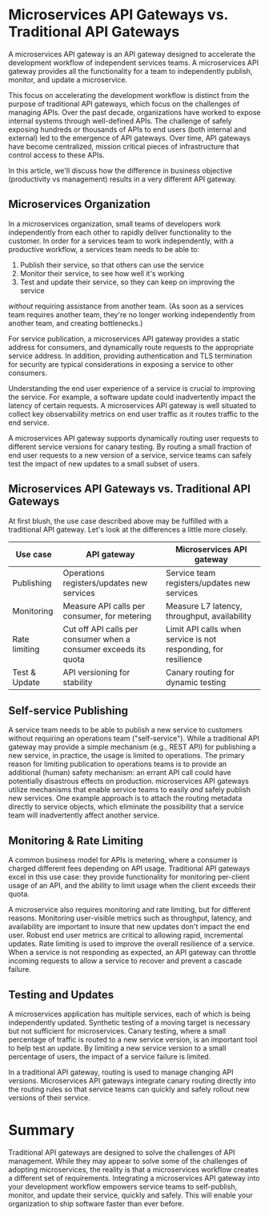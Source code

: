 # Microservices API Gateways vs. Traditional API Gateways

A microservices API gateway is an API gateway designed to accelerate the development workflow of independent services teams. A microservices API gateway provides all the functionality for a team to independently publish, monitor, and update a microservice.

This focus on accelerating the development workflow is distinct from the purpose of traditional API gateways, which focus on the challenges of managing APIs. Over the past decade, organizations have worked to expose internal systems through well-defined APIs. The challenge of safely exposing hundreds or thousands of APIs to end users (both internal and external) led to the emergence of API gateways. Over time, API gateways have become centralized, mission critical pieces of infrastructure that control access to these APIs.

In this article, we'll discuss how the difference in business objective (productivity vs management) results in a very different API gateway.

## Microservices Organization

In a microservices organization, small teams of developers work independently from each other to rapidly deliver functionality to the customer. In order for a services team to work independently, with a productive workflow, a services team needs to be able to:

1. Publish their service, so that others can use the service
2. Monitor their service, to see how well it's working
3. Test and update their service, so they can keep on improving the service

*without* requiring assistance from another team. (As soon as a services team requires another team, they're no longer working independently from another team, and creating bottlenecks.)

For service publication, a microservices API gateway provides a static address for consumers, and dynamically route requests to the appropriate service address. In addition, providing authentication and TLS termination for security are typical considerations in exposing a service to other consumers.

Understanding the end user experience of a service is crucial to improving the service. For example, a software update could inadvertently impact the latency of certain requests. A microservices API gateway is well situated to collect key observability metrics on end user traffic as it routes traffic to the end service.

A microservices API gateway supports dynamically routing user requests to different service versions for canary testing. By routing a small fraction of end user requests to a new version of a service, service teams can safely test the impact of new updates to a small subset of users.

## Microservices API Gateways vs. Traditional API Gateways

At first blush, the use case described above may be fulfilled with a traditional API gateway. Let's look at the differences a little more closely.

| Use case      | API gateway       | Microservices API gateway                |
|---------------|-------------------|------------------------------|
| Publishing    | Operations registers/updates new services | Service team registers/updates new services |
| Monitoring    | Measure API calls per consumer, for metering | Measure L7 latency, throughput, availability |
| Rate limiting | Cut off API calls per consumer when a consumer exceeds its quota | Limit API calls when service is not responding, for resilience |
| Test & Update | API versioning for stability | Canary routing for dynamic testing

## Self-service Publishing

A service team needs to be able to publish a new service to customers without requiring an operations team ("self-service"). While a traditional API gateway may provide a simple mechanism (e.g., REST API) for publishing a new service, in practice, the usage is limited to operations. The primary reason for limiting publication to operations teams is to provide an additional (human) safety mechanism: an errant API call could have potentially disastrous effects on production. microservices API gateways utilize mechanisms that enable service teams to easily *and* safely publish new services. One example approach is to attach the routing metadata directly to service objects, which eliminate the possibility that a service team will inadvertently affect another service.

## Monitoring & Rate Limiting

A common business model for APIs is metering, where a consumer is charged different fees depending on API usage. Traditional API gateways excel in this use case: they provide functionality for monitoring per-client usage of an API, and the ability to limit usage when the client exceeds their quota.

A microservice also requires monitoring and rate limiting, but for different reasons. Monitoring user-visible metrics such as throughput, latency, and availability are important to insure that new updates don't impact the end user. Robust end user metrics are critical to allowing rapid, incremental updates. Rate limiting is used to improve the overall resilience of a service. When a service is not responding as expected, an API gateway can throttle incoming requests to allow a service to recover and prevent a cascade failure.

## Testing and Updates

A microservices application has multiple services, each of which is being independently updated. Synthetic testing of a moving target is necessary but not sufficient for microservices. Canary testing, where a small percentage of traffic is routed to a new service version, is an important tool to help test an update. By limiting a new service version to a small percentage of users, the impact of a service failure is limited.

In a traditional API gateway, routing is used to manage changing API versions. Microservices API gateways integrate canary routing directly into the routing rules so that service teams can quickly and safely rollout new versions of their service.

# Summary

Traditional API gateways are designed to solve the challenges of API management. While they may appear to solve some of the challenges of adopting microservices, the reality is that a microservices workflow creates a different set of requirements. Integrating a microservices API gateway into your development workflow empowers service teams to self-publish, monitor, and update their service, quickly and safely. This will enable your organization to ship software faster than ever before.
